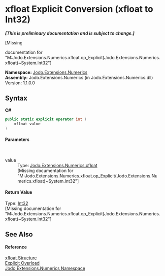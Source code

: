 # xfloat&nbsp;Explicit Conversion (xfloat to Int32)
 _**\[This is preliminary documentation and is subject to change.\]**_

\[Missing <summary> documentation for "M:Jodo.Extensions.Numerics.xfloat.op_Explicit(Jodo.Extensions.Numerics.xfloat)~System.Int32"\]

**Namespace:**&nbsp;<a href="N_Jodo_Extensions_Numerics">Jodo.Extensions.Numerics</a><br />**Assembly:**&nbsp;Jodo.Extensions.Numerics (in Jodo.Extensions.Numerics.dll) Version: 1.1.0.0

## Syntax

**C#**<br />
``` C#
public static explicit operator int (
	xfloat value
)
```


#### Parameters
&nbsp;<dl><dt>value</dt><dd>Type: <a href="T_Jodo_Extensions_Numerics_xfloat">Jodo.Extensions.Numerics.xfloat</a><br />\[Missing <param name="value"/> documentation for "M:Jodo.Extensions.Numerics.xfloat.op_Explicit(Jodo.Extensions.Numerics.xfloat)~System.Int32"\]</dd></dl>

#### Return Value
Type: <a href="https://docs.microsoft.com/dotnet/api/system.int32" target="_blank" rel="noopener noreferrer">Int32</a><br />\[Missing <returns> documentation for "M:Jodo.Extensions.Numerics.xfloat.op_Explicit(Jodo.Extensions.Numerics.xfloat)~System.Int32"\]

## See Also


#### Reference
<a href="T_Jodo_Extensions_Numerics_xfloat">xfloat Structure</a><br /><a href="Overload_Jodo_Extensions_Numerics_xfloat_op_Explicit">Explicit Overload</a><br /><a href="N_Jodo_Extensions_Numerics">Jodo.Extensions.Numerics Namespace</a><br />